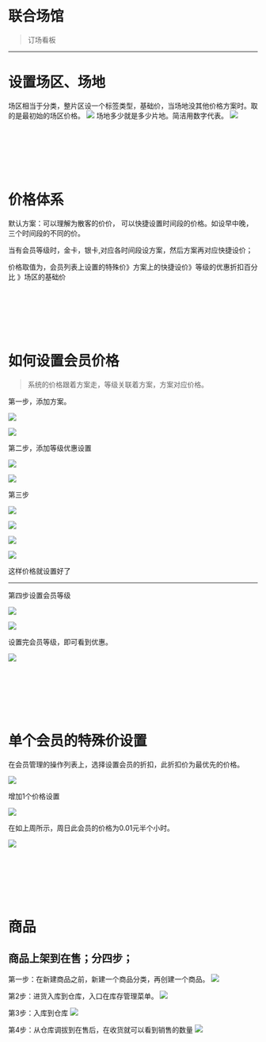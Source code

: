 # 联合场馆

> 订场看板
> 
---

# 设置场区、场地

场区相当于分类，整片区设一个标签类型，基础价，当场地没其他价格方案时。取的是最初始的场区价格。
![](images\venue\p15.png)
场地多少就是多少片地。简洁用数字代表。
![](images\venue\p16.png)

<br><br><br><br><br>

# 价格体系

默认方案：可以理解为散客的价价， 可以快捷设置时间段的价格。如设早中晚，三个时间段的不同的价。

当有会员等级时，金卡，银卡,对应各时间段设方案，然后方案再对应快捷设价；

价格取值为，会员列表上设置的特殊价》方案上的快捷设价》等级的优惠折扣百分比 》场区的基础价

<br><br><br><br><br>

# 如何设置会员价格

> 系统的价格跟着方案走，等级关联着方案，方案对应价格。
> 
第一步，添加方案。

![](images\venue\p1.png)

![](images\venue\p2.png)

第二步，添加等级优惠设置

![](images\venue\p3.png)

![](images\venue\p4.png)

第三步

![](images\venue\p5.png)

![](images\venue\p6.png)

![](images\venue\p7.png)

![](images\venue\p8.png)

这样价格就设置好了

---

第四步设置会员等级

![](images\venue\p9.png)

![](images\venue\p10.png)

设置完会员等级，即可看到优惠。

![](images\venue\p11.png)

<br><br><br><br><br>

# 单个会员的特殊价设置

在会员管理的操作列表上，选择设置会员的折扣，此折扣价为最优先的价格。

![](images\venue\p12.png)

增加1个价格设置

![](images\venue\p13.png)

在如上周所示，周日此会员的价格为0.01元半个小时。

![](images\venue\p14.png)

<br><br><br><br><br>

# 商品
## 商品上架到在售；分四步；
第一步：在新建商品之前，新建一个商品分类，再创建一个商品。
![](images\venue\p17.png)

第2步：进货入库到仓库，入口在库存管理菜单。
![](images\venue\p18.png)

第3步：入库到仓库
![](images\venue\p19.png)


第4步：从仓库调拔到在售后，在收货就可以看到销售的数量
![](images\venue\p20.png)


<br><br><br><br><br>


